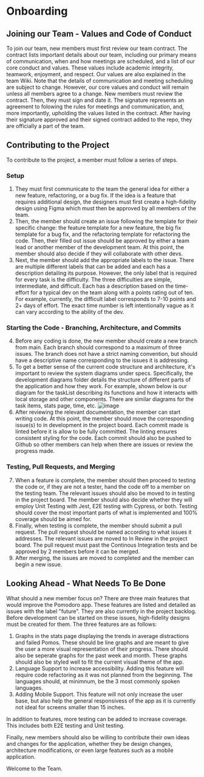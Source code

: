 
# Onboarding

## Joining our Team - Values and Code of Conduct
To join our team, new members must first review our team contract. The contract lists important details about our team, including our primary means of communication, when and how meetings are scheduled, and a list of our core conduct and values. These values include academic integrity, teamwork, enjoyment, and respect. Our values are also explained in the team Wiki. Note that the details of communication and meeting scheduling are subject to change. However, our core values and conduct will remain unless all members agree to a change. New members must review the contract. Then, they must sign and date it. The signature represents an agreement to folowing the rules for meetings and communication, and, more importantly, upholding the values listed in the contract. After having their signature approved and their signed contract added to the repo, they are officially a part of the team.
## Contributing to the Project
To contribute to the project, a member must follow a series of steps.
### Setup
1. They must first communicate to the team the general idea for either a new feature, refactoring, or a bug fix. If the idea is a feature that requires additional design, the designers must first create a high-fidelity design using Figma which must then be approved by all members of the team.
2. Then, the member should create an issue following the template for their specific change: the feature template for a new feature, the big fix template for a bug fix, and the refactoring template for refactoring the code. Then, their filled out issue should be approved by either a team lead or another member of the development team. At this point, the member should also decide if they will collaborate with other devs.
3. Next, the member should add the appropriate labels to the issue. There are multiple different labels that can be added and each has a description detailing its purpose. However, the only label that is required for every task is the difficulty. The three difficulties are simple, intermediate, and difficult. Each has a description based on the time-effort for a typical dev on the team along with a points rating out of ten. For example, currently, the difficult label corresponds to 7-10 points and 2+ days of effort. The exact time number is left intentionally vague as it can vary according to the ability of the dev.
### Starting the Code - Branching, Architecture, and Commits
4.  Before any coding is done, the new member should create a new branch from main. Each branch should correspond to a maximum of three issues. The branch does not have a strict naming convention, but should have a descriptive name corresponding to the issues it is addressing.
5.  To get a better sense of the current code structure and architecture, it's important to review the system diagrams under specs. Specifically, the development diagrams folder details the structure of different parts of the application and how they work. For example, shown below is our diagram for the taskList describing its functions and how it interacts with local storage and other components. There are similar diagrams for the task items, stats page, time, etc.
  ![image](https://user-images.githubusercontent.com/53363382/111590074-e73d8900-8782-11eb-8efe-376ee9613af1.png)
6. After reviewing the relevant documentation, the member can start writing code. At this point, the member should move the corresponding issue(s) to in development in the project board. Each commit made is linted before it is allow to be fully committed. The linting ensures consistent styling for the code. Each commit should also be pushed to Github so other members can help when there are issues or review the progress made.
### Testing, Pull Requests, and Merging
7. When a feature is complete, the member should then proceed to testing the code or, if they are not a tester, hand the code off to a member on the testing team. The relevant issues should also be moved to in testing in the project board. The member should also decide whether they will employ Unit Testing with Jest, E2E testing with Cypress, or both. Testing should cover the most important parts of what is implemented and 100% coverage should be aimed for.
8. Finally, when testing is complete, the member should submit a pull request. The pull request should be named according to what issues it addresses. The relevant issues are moved to In Review in the project board. The pull request must past the Continous Integration tests and be approved by 2 members before it can be merged.
9. After merging, the issues are moved to completed and the member can begin a new issue.

## Looking Ahead - What Needs To Be Done
What should a new member focus on? There are three main features that would improve the Pomodoro app. These features are listed and detailed as issues with the label "future". They are also currently in the project backlog. Before development can be started on these issues, high-fidelity designs must be created for them. The three features are as follows:
1. Graphs in the stats page displaying the trends in average distractions and failed Pomos. These should be line graphs and are meant to give the user a more visual representation of their progress. There should also be seperate graphs for the past week and month. These graphs should also be styled well to fit the current visual theme of the app.
2. Language Support to increase accessibility. Adding this feature will require code refactoring as it was not planned from the beginning. The languages should, at minimnum, be the 3 most commonly spoken languages.
3. Adding Mobile Support. This feature will not only increase the user base, but also help the general responsivess of the app as it is currently not ideal for screens smaller than 15 inches.

In addition to features, more testing can be added to increase coverage. This includes both E2E testing and Unit testing.

Finally, new members should also be willing to contribute their own ideas and changes for the application, whether they be design changes, architecture modifications, or even large features such as a mobile application.

Welcome to the Team.
